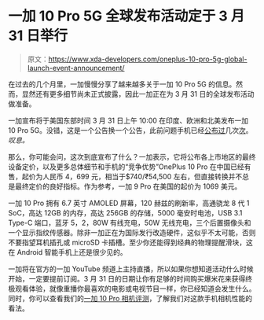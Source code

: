 # 一加 10 Pro 5G 全球发布活动定于 3 月 31 日举行

> 原文：<https://www.xda-developers.com/oneplus-10-pro-5g-global-launch-event-announcement/>

在过去的几个月里，一加慢慢分享了越来越多关于一加 10 Pro 5G 的信息。然而，显然还有更多细节尚未正式披露，因此一加正在为 3 月 31 日的全球发布活动做准备。

一加宣布将于美国东部时间 3 月 31 日上午 10:00 在印度、欧洲和北美发布一加 10 Pro 5G。没错，这是一个公告换一个公告，此前问题手机已经[公布过](https://www.xda-developers.com/oneplus-10-pro-design-reveal/)几次[次](https://www.xda-developers.com/oneplus-10-pro-ceramic-white-china/)。*叹息。*

那么，你可能会问，这次到底宣布了什么？一加表示，它将公布各上市地区的最终设备定价，以及更多总体细节和手机的“竞争优势”OnePlus 10 Pro 在中国已经有售，起价为人民币 4，699 元，相当于$740/₹54,500 左右，但直接转换并不总是最终定价的良好指标。作为参考，一加 9 Pro 在美国的起价为 1069 美元。

一加 10 Pro 拥有 6.7 英寸 AMOLED 屏幕，120 赫兹的刷新率，高通骁龙 8 代 1 SoC，高达 12GB 的内存，高达 256GB 的存储，5000 毫安时电池，USB 3.1 Type-C 端口，蓝牙 5，2，80W 有线充电，50W 无线充电，三个后置摄像头和一个显示指纹传感器。除非一加正在为国际发行改造硬件，这似乎不太可能，否则不要指望耳机插孔或 microSD 卡插槽。至少你还能得到经典的物理提醒滑块，这在 Android 智能手机上还是很少见的。

一加将在官方的一加 YouTube 频道上主持直播，所以如果你想知道活动什么时候开始，一定要提前订阅。3 月 31 日的日期让你有足够的时间购买爆米花来获得终极观看体验，就像重播你最喜欢的电影或电视节目一样，你已经知道会发生什么。同时，你可以查看我们的[一加 10 Pro 相机评测](https://www.xda-developers.com/oneplus-10-pro-camera-review/)，了解我们对这款手机相机性能的看法。